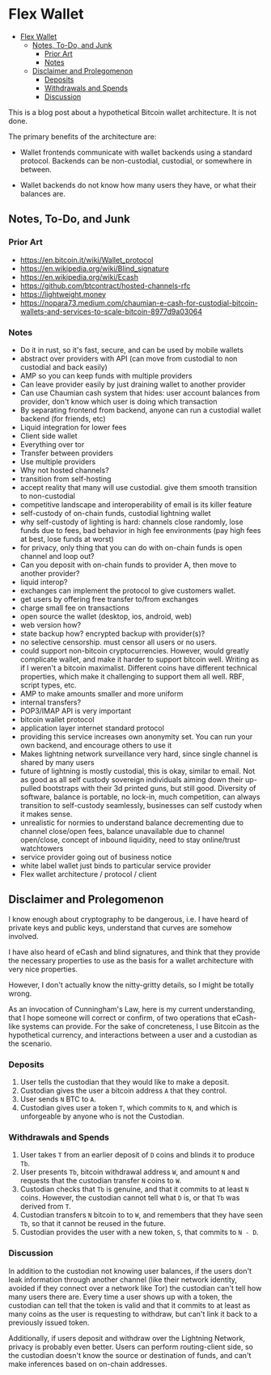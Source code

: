 # Flex Wallet

<!--ts-->
* [Flex Wallet](#flex-wallet)
   * [Notes, To-Do, and Junk](#notes-to-do-and-junk)
      * [Prior Art](#prior-art)
      * [Notes](#notes)
   * [Disclaimer and Prolegomenon](#disclaimer-and-prolegomenon)
      * [Deposits](#deposits)
      * [Withdrawals and Spends](#withdrawals-and-spends)
      * [Discussion](#discussion)
<!--te-->

This is a blog post about a hypothetical Bitcoin wallet architecture. It is not
done.

The primary benefits of the architecture are:

- Wallet frontends communicate with wallet backends using a standard protocol.
  Backends can be non-custodial, custodial, or somewhere in between.

- Wallet backends do not know how many users they have, or what their balances
  are.

## Notes, To-Do, and Junk

### Prior Art

- https://en.bitcoin.it/wiki/Wallet_protocol
- https://en.wikipedia.org/wiki/Blind_signature
- https://en.wikipedia.org/wiki/Ecash
- https://github.com/btcontract/hosted-channels-rfc
- https://lightweight.money
- https://nopara73.medium.com/chaumian-e-cash-for-custodial-bitcoin-wallets-and-services-to-scale-bitcoin-8977d9a03064

### Notes

- Do it in rust, so it's fast, secure, and can be used by mobile wallets
- abstract over providers with API (can move from custodial to non custodial
  and back easily)
- AMP so you can keep funds with multiple providers
- Can leave provider easily by just draining wallet to another provider
- Can use Chaumian cash system that hides: user account balances from provider,
  don't know which user is doing which transaction
- By separating frontend from backend, anyone can run a custodial wallet
  backend (for friends, etc)
- Liquid integration for lower fees
- Client side wallet
- Everything over tor
- Transfer between providers
- Use multiple providers
- Why not hosted channels?
- transition from self-hosting
- accept reality that many will use custodial. give them smooth transition to non-custodial
- competitive landscape and interoperability of email is its killer feature
- self-custody of on-chain funds, custodial lightning wallet
- why self-custody of lighting is hard: channels close randomly, lose funds due to fees, bad behavior in high fee environments (pay high fees at best, lose funds  at worst)
- for privacy, only thing that you can do with on-chain funds is open channel and loop out?
- Can you deposit with on-chain funds to provider A, then move to another provider?
- liquid interop?
- exchanges can implement the protocol to give customers wallet.
- get users by offering free transfer to/from exchanges
- charge small fee on transactions
- open source the wallet (desktop, ios, android,  web)
- web version how?
- state backup how? encrypted backup with provider(s)?
- no selective censorship. must censor all users or no users.
- could support non-bitcoin cryptocurrencies. However, would greatly complicate wallet, and make it harder to support bitcoin well. Writing as if I weren't a bitcoin maximalist. Different coins have different technical properties, which make it challenging to support them all well. RBF, script types, etc.
- AMP to make amounts smaller and more uniform
- internal transfers?
- POP3/IMAP API is very important
- bitcoin wallet protocol
- application layer internet standard protocol
- providing this service increases own anonymity set. You can run your own backend, and encourage others to use it
- Makes lightning network surveillance very hard, since single channel is shared by many users
- future of lightning is mostly custodial, this is okay, similar to email. Not as good as all self custody sovereign individuals aiming down their up-pulled bootstraps with their 3d printed guns, but still good. Diversity of software, balance is portable, no lock-in, much competition, can always transition to self-custody seamlessly, businesses can self custody when it makes sense.
- unrealistic for normies to understand balance decrementing due to channel close/open fees, balance unavailable due to channel open/close, concept of inbound liquidity, need to stay online/trust watchtowers
- service provider going out of business notice
- white label wallet just binds to particular service provider
- Flex wallet architecture / protocol / client

## Disclaimer and Prolegomenon

I know enough about cryptography to be dangerous, i.e. I have heard of private
keys and public keys, understand that curves are somehow involved.

I have also heard of eCash and blind signatures, and think that they provide
the necessary properties to use as the basis for a wallet architecture with
very nice properties.

However, I don't actually know the nitty-gritty details, so I might be totally
wrong.

As an invocation of Cunningham's Law, here is my current understanding, that I
hope someone will correct or confirm, of two operations that eCash-like systems
can provide. For the sake of concreteness, I use Bitcoin as the hypothetical
currency, and interactions between a user and a custodian as the scenario.

### Deposits

1. User tells the custodian that they would like to make a deposit.
2. Custodian gives the user a bitcoin address `A` that they control.
3. User sends `N` BTC to `A`.
4. Custodian gives user a token `T`, which commits to `N`, and which is
   unforgeable by anyone who is not the Custodian.

### Withdrawals and Spends

1. User takes `T` from an earlier deposit of `D` coins and blinds it to produce
   `Tb`.
2. User presents `Tb`, bitcoin withdrawal address `W`, and amount `N` and
   requests that the custodian transfer `N` coins to `W`.
3. Custodian checks that `Tb` is genuine, and that it commits to at least `N`
   coins. However, the custodian cannot tell what `D` is, or that `Tb` was
   derived from `T`.
4. Custodian transfers `N` bitcoin to to `W`, and remembers that they have seen
   `Tb`, so that it cannot be reused in the future.
5. Custodian provides the user with a new token, `S`, that commits to `N - D`.

### Discussion

In addition to the custodian not knowing user balances, if the users don't leak
information through another channel (like their network identity, avoided if
they connect over a network like Tor) the custodian can't tell how many users
there are. Every time a user shows up with a token, the custodian can tell that
the token is valid and that it commits to at least as many coins as the user is
requesting to withdraw, but can't link it back to a previously issued token.

Additionally, if users deposit and withdraw over the Lightning Network, privacy
is probably even better. Users can perform routing-client side, so the
custodian doesn't know the source or destination of funds, and can't make
inferences based on on-chain addresses.

